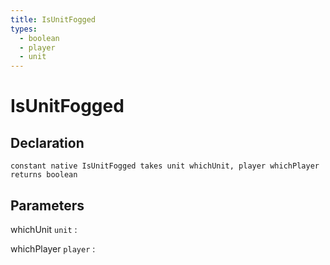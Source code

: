 ```yaml
---
title: IsUnitFogged
types:
  - boolean
  - player
  - unit
---
```


# IsUnitFogged

## Declaration

```jass
constant native IsUnitFogged takes unit whichUnit, player whichPlayer returns boolean
```

## Parameters
whichUnit `unit`
: 

whichPlayer `player`
: 
